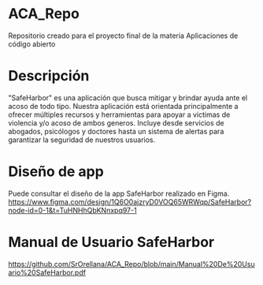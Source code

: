 # ACA_Repo
Repositorio creado para el proyecto final de la materia Aplicaciones de código abierto

# Descripción
"SafeHarbor" es una aplicación que busca mitigar y brindar ayuda ante el acoso de todo tipo. Nuestra aplicación está orientada principalmente a ofrecer múltiples recursos y herramientas para apoyar a víctimas de violencia y/o acoso de ambos generos. Incluye desde servicios de abogados, psicólogos y doctores hasta un sistema de alertas para garantizar la seguridad de nuestros usuarios.

# Diseño de app
Puede consultar el diseño de la app SafeHarbor realizado en Figma.
https://www.figma.com/design/1Q6O0ajzryD0VOQ65WRWqp/SafeHarbor?node-id=0-1&t=TuHNHhQbKNnxpq97-1

# Manual de Usuario SafeHarbor
https://github.com/SrOrellana/ACA_Repo/blob/main/Manual%20De%20Usuario%20SafeHarbor.pdf
